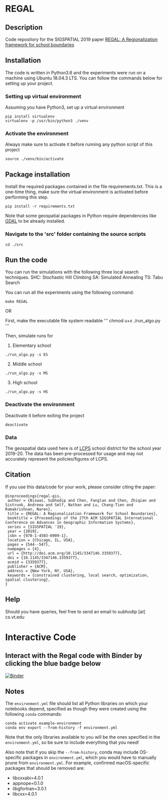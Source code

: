 # REGAL

## Description
Code repository for the SIGSPATIAL 2019 paper [REGAL: A Regionalization framework for school boundaries](http://doi.acm.org/10.1145/3347146.3359377)

## Installation

The code is written in Python3.6 and the experiments were run on a machine using Ubuntu 18.04.3 LTS. You can follow the commands below for setting up your project.

### Setting up virtual environment
Assuming you have Python3, set up a virtual environment
```
pip install virtualenv
virtualenv -p /usr/bin/python3 ./venv
```

### Activate the environment
Always make sure to activate it before running any python script of this project
```
source ./venv/bin/activate
```

## Package installation
Install the required packages contained in the file requirements.txt. This is a one-time thing, make sure the virtual environment is activated before performing this step.
```
pip install -r requirements.txt
```

Note that some geospatial packages in Python require dependencies like [GDAL](https://gdal.org/) to be already installed.

### Navigate to the 'src' folder containing the source scripts
```
cd ./src
```

## Run the code
You can run the simulations with the following three local search techniques.
SHC: Stochastic Hill Climbing
 SA: Simulated Annealing
 TS: Tabu Search

You can run all the experiments using the following command:
```
make REGAL
```

OR


First, make the executable file system readable
'''
chmod u+x ./run_algo.py
'''

Then, simulate runs for
1. Elementary school
```
./run_algo.py -s ES
```
2. Middle school
```
./run_algo.py -s MS
```
3. High school
```
./run_algo.py -s HS
```


### Deactivate the environment
Deactivate it before exiting the project
```
deactivate
```


### Data
The geospatial data used here is of [LCPS](https://www.lcps.org/) school district for the school year 2019-20. The data has been pre-processed for usage and may not accurately represent the policies/figures of LCPS.

## Citation
If you use this data/code for your work, please consider citing the paper:
```
@inproceedings{regal-gis,
 author = {Biswas, Subhodip and Chen, Fanglan and Chen, Zhiqian and Sistrunk, Andreea and Self, Nathan and Lu, Chang-Tien and Ramakrishnan, Naren},
 title = {REGAL: A Regionalization Framework for School Boundaries},
 booktitle = {Proceedings of the 27th ACM SIGSPATIAL International Conference on Advances in Geographic Information Systems},
 series = {SIGSPATIAL '19},
 year = {2019},
 isbn = {978-1-4503-6909-1},
 location = {Chicago, IL, USA},
 pages = {544--547},
 numpages = {4},
 url = {http://doi.acm.org/10.1145/3347146.3359377},
 doi = {10.1145/3347146.3359377},
 acmid = {3359377},
 publisher = {ACM},
 address = {New York, NY, USA},
 keywords = {constrained clustering, local search, optimization, spatial clustering},
} 
```
## Help
Should you have queries, feel free to send an email to subhodip [at] cs.vt.edu


# Interactive Code
## Interact with the Regal code with Binder by clicking the blue badge below

[![Binder](http://mybinder.org/badge_logo.svg)](http://mybinder.org/v2/gh/yawwusugh/conda/main?filepath=index.ipynb)

## Notes
The `environment.yml` file should list all Python libraries on which your notebooks
depend, specified as though they were created using the following `conda` commands:

```
conda activate example-environment
conda env export --from-history -f environment.yml
```

Note that the only libraries available to you will be the ones specified in
the `environment.yml`, so be sure to include everything that you need! 

Also note that if you skip the `--from-history`, conda may include OS-specific
packages in `environment.yml`, which you would have to manually prune from
`environment.yml`.  For example, confirmed macOS-specific packages that should
be removed are:

* libcxxabi=4.0.1
* appnope=0.1.0
* libgfortran=3.0.1
* libcxx=4.0.1
